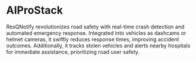 # AIProStack
ResQNotify revolutionizes road safety with real-time crash detection and automated emergency response. Integrated into vehicles as dashcams or helmet cameras, it swiftly reduces response times, improving accident outcomes. Additionally, it tracks stolen vehicles and alerts nearby hospitals for immediate assistance, prioritizing road user safety.
